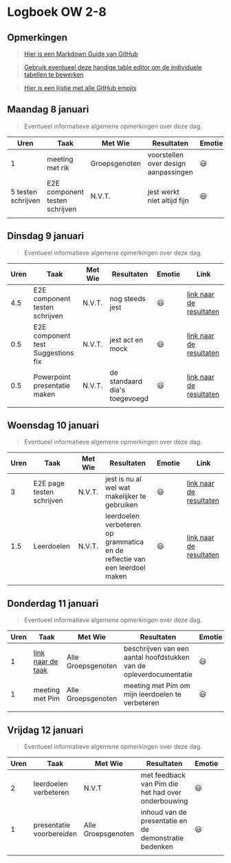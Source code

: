# Logboek OW 2-8

## Opmerkingen

> [Hier is een Markdown Guide van GitHub](https://guides.github.com/features/mastering-markdown/)

> [Gebruik eventueel deze handige table editor om de individuele tabellen te bewerken](https://www.tablesgenerator.com/markdown_tables)

> [Hier is een lijstje met alle GitHub emojis](https://github.com/ikatyang/emoji-cheat-sheet/blob/master/README.md)

## Maandag 8 januari

> Eventueel informatieve algemene opmerkingen over deze dag.

| Uren               | Taak                           | Met Wie       | Resultaten                           | Emotie | Link |
|--------------------|--------------------------------|---------------|--------------------------------------|---|---|
| 1                  | meeting met rik                | Groepsgenoten | voorstellen over design aanpassingen |:smiley: | [link naar de resultaten](https://github.com/link-naar-de-commit) |
| 5 testen schrijven | E2E component testen schrijven | N.V.T.        | jest werkt niet altijd fijn          |:satisfied:| [link naar de resultaten](https://github.com/HANICA-DWA/project-sep23-klipspringer/commit/8c128bef37ce537ca0d7d2b970d4db5556e4ccf9) |
|                    |                                |               |                                      | | |


## Dinsdag 9 januari

> Eventueel informatieve algemene opmerkingen over deze dag.

| Uren | Taak                               | Met Wie | Resultaten                    | Emotie | Link |
|------|------------------------------------|---|-------------------------------|---|---|
| 4.5  | E2E component testen schrijven     |  N.V.T.  | nog steeds jest               |:smiley:| [link naar de resultaten](https://github.com/HANICA-DWA/project-sep23-klipspringer/commit/7a9505cfb15baadfc92eb68465b29262c7918509) |
| 0.5  | E2E component test Suggestions fix |  N.V.T.  | jest act en mock              |:smiley:| [link naar de resultaten](https://github.com/HANICA-DWA/project-sep23-klipspringer/commit/84338a0be4bbb5ad487a5948b4852c092451f104) |
| 0.5  | Powerpoint presentatie maken       |  N.V.T.  | de standaard dia's toegevoegd |:smiley:| [link naar de resultaten](https://github.com/HANICA-DWA/project-sep23-klipspringer/commit/32f764af41020541770f8e45f3b691976a0cc62d) |
|      |                                    | |                               | | |

## Woensdag 10 januari

> Eventueel informatieve algemene opmerkingen over deze dag.

| Uren | Taak                      | Met Wie | Resultaten                                                                 | Emotie | Link |
|------|---------------------------|---|----------------------------------------------------------------------------|---|---|
| 3    | E2E page testen schrijven |  N.V.T. | jest is nu al wel wat makelijker te gebruiken                              |:smiley: | [link naar de resultaten](https://github.com/HANICA-DWA/project-sep23-klipspringer/commit/655d5b06336c102a1b4a9a8394912fd24db78147) |
| 1.5  | Leerdoelen                |  N.V.T. | leerdoelen verbeteren op grammatica en de reflectie van een leerdoel maken |:smiley: | [link naar de resultaten](https://github.com/HANICA-DWA/project-sep23-klipspringer/commit/0f5dc11c4ff9581dcd379008649b2203f149f841) |
|      |                           | |                                                                            | | |

## Donderdag 11 januari

> Eventueel informatieve algemene opmerkingen over deze dag.

| Uren                           | Taak                                                                                     | Met Wie                       | Resultaten                                                                                           | Emotie | Link |
|--------------------------------|------------------------------------------------------------------------------------------|-------------------------------|------------------------------------------------------------------------------------------------------|---|---|
| 1                              | [link naar de taak](https://github.com/HANICA-DWA/project-sep23-klipspringer/issues/300) | Alle Groepsgenoten            | beschrijven van een aantal hoofdstukken van de opleverdocumentatie                                   |:smiley: | [link naar de resultaten](https://github.com/HANICA-DWA/project-sep23-klipspringer/commit/07ea2728a7492355561d24b5384d1e3126c9c72d) |
| 1                              | meeting met Pim                                                                          | Alle Groepsgenoten            | meeting met Pim om mijn leerdoelen te verbeteren                                                     |:smiley: |  |
|                                |                                                                                          |                               |                                                                                                      | | |

## Vrijdag 12 januari

> Eventueel informatieve algemene opmerkingen over deze dag.

| Uren | Taak                     | Met Wie | Resultaten                                            | Emotie | Link |
|------|--------------------------|---------|-------------------------------------------------------|---|---|
| 2    | leerdoelen verbeteren    | N.V.T   | met feedback van Pim die het had over onderbouwing    |:smiley: | [link naar de resultaten](https://github.com/HANICA-DWA/project-sep23-klipspringer/commit/a0bb967da4792f3fb211093026a040055da19cb1) |
| 1    | presentatie voorbereiden | Alle Groepsgenoten   | inhoud van de presentatie en de demonstratie bedenken |:smiley: | [link naar de resultaten](https://github.com/HANICA-DWA/project-sep23-klipspringer/commit/6e9d06248787f0090dc78c4dac28ef89576c0d20) |
|      |                          |         |                                                       | | |
